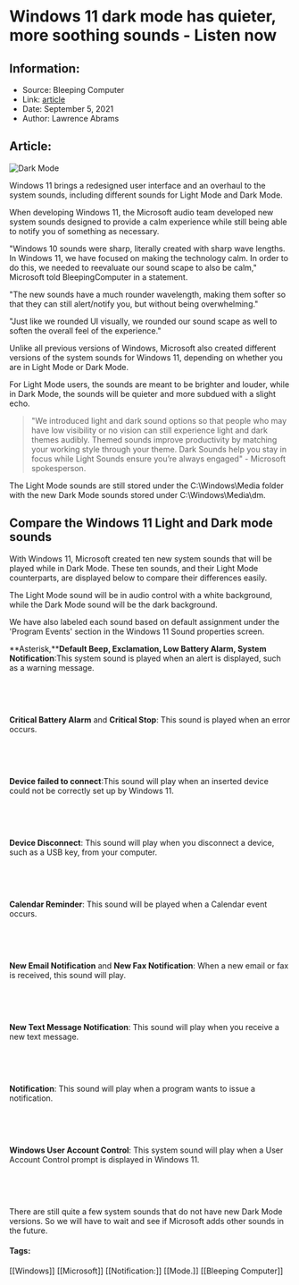 # Windows 11 dark mode has quieter, more soothing sounds - Listen now
### 

## Information:
+ Source: Bleeping Computer
+ Link: [article](https://www.bleepingcomputer.com/news/microsoft/windows-11-dark-mode-has-quieter-more-soothing-sounds-listen-now/)
+ Date: September 5, 2021
+ Author: Lawrence Abrams


## Article:
![Dark Mode](https://www.bleepstatic.com/content/hl-images/2021/06/15/Win-11-flare.jpg)


Windows 11 brings a redesigned user interface and an overhaul to the system sounds, including different sounds for Light Mode and Dark Mode.


When developing Windows 11, the Microsoft audio team developed new system sounds designed to provide a calm experience while still being able to notify you of something as necessary.



"Windows 10 sounds were sharp, literally created with sharp wave lengths. In Windows 11, we have focused on making the technology calm. In order to do this, we needed to reevaluate our sound scape to also be calm," Microsoft told BleepingComputer in a statement.


"The new sounds have a much rounder wavelength, making them softer so that they can still alert/notify you, but without being overwhelming."


"Just like we rounded UI visually, we rounded our sound scape as well to soften the overall feel of the experience."


Unlike all previous versions of Windows, Microsoft also created different versions of the system sounds for Windows 11, depending on whether you are in Light Mode or Dark Mode.


For Light Mode users, the sounds are meant to be brighter and louder, while in Dark Mode, the sounds will be quieter and more subdued with a slight echo.



> 
> "We introduced light and dark sound options so that people who may have low visibility or no vision can still experience light and dark themes audibly. Themed sounds improve productivity by matching your working style through your theme. Dark Sounds help you stay in focus while Light Sounds ensure you’re always engaged" - Microsoft spokesperson.
> 
> 
> 


The Light Mode sounds are still stored under the C:\Windows\Media folder with the new Dark Mode sounds stored under C:\Windows\Media\dm.


Compare the Windows 11 Light and Dark mode sounds
-------------------------------------------------


With Windows 11, Microsoft created ten new system sounds that will be played while in Dark Mode. These ten sounds, and their Light Mode counterparts, are displayed below to compare their differences easily.


The Light Mode sound will be in audio control with a white background, while the Dark Mode sound will be the dark background.


We have also labeled each sound based on default assignment under the 'Program Events' section in the Windows 11 Sound properties screen.


**Asterisk,****Default Beep, Exclamation, Low Battery Alarm, System Notification**:This system sound is played when an alert is displayed, such as a warning message.



 



 


**Critical Battery Alarm** and **Critical Stop**: This sound is played when an error occurs.



 



 


**Device failed to connect**:This sound will play when an inserted device could not be correctly set up by Windows 11.



 



 


**Device Disconnect**: This sound will play when you disconnect a device, such as a USB key, from your computer.



 



 


**Calendar Reminder**: This sound will be played when a Calendar event occurs.



 



 


**New Email Notification** and **New Fax Notification**: When a new email or fax is received, this sound will play.



 



 


**New Text Message Notification**: This sound will play when you receive a new text message.



 



 


**Notification**: This sound will play when a program wants to issue a notification.



 



 


**Windows User Account Control**: This system sound will play when a User Account Control prompt is displayed in Windows 11.



 



 


There are still quite a few system sounds that do not have new Dark Mode versions. So we will have to wait and see if Microsoft adds other sounds in the future.




#### Tags:
[[Windows]] [[Microsoft]] [[Notification:]] [[Mode.]] [[Bleeping Computer]]
